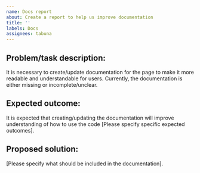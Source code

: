 ```yaml
---
name: Docs report
about: Create a report to help us improve documentation
title: ''
labels: Docs
assignees: tabuna
---
```



## Problem/task description:
It is necessary to create/update documentation for the page to make it more readable and understandable for users. Currently, the documentation is either missing or incomplete/unclear.

## Expected outcome:
It is expected that creating/updating the documentation will improve understanding of how to use the code [Please specify specific expected outcomes].

## Proposed solution:
[Please specify what should be included in the documentation].
